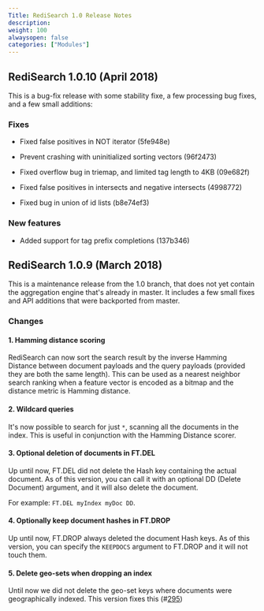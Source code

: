 ```yaml
---
Title: RediSearch 1.0 Release Notes
description:
weight: 100
alwaysopen: false
categories: ["Modules"]
---
```

## RediSearch 1.0.10 (April 2018)

This is a bug-fix release with some stability fixe, a few processing bug fixes, and a few small additions:

### Fixes

- Fixed false positives in NOT iterator (5fe948e)

- Prevent crashing with uninitialized sorting vectors (96f2473)

- Fixed overflow bug in triemap, and limited tag length to 4KB (09e682f)

- Fixed false positives in intersects and negative intersects (4998772)

- Fixed bug in union of id lists (b8e74ef3)

### New features

- Added support for tag prefix completions (137b346)

## RediSearch 1.0.9 (March 2018)

This is a maintenance release from the 1.0 branch, that does not yet contain the aggregation engine that's already in master. It includes a few small fixes and API additions that were backported from master.

### Changes

#### 1. Hamming distance scoring

RediSearch can now sort the search result by the inverse Hamming Distance between document payloads and the query payloads (provided they are both the same length). This can be used as a nearest neighbor search ranking when a feature vector is encoded as a bitmap and the distance metric is Hamming distance.

#### 2. Wildcard queries

It's now possible to search for just `*`, scanning all the documents in the index. This is useful in conjunction with the Hamming Distance scorer.

#### 3. Optional deletion of documents in FT.DEL

Up until now, FT.DEL did not delete the Hash key containing the actual document. As of this version, you can call it with an optional DD (Delete Document) argument, and it will also delete the document.

For example: `FT.DEL myIndex myDoc DD`.

#### 4. Optionally keep document hashes in FT.DROP

Up until now, FT.DROP always deleted the document Hash keys. As of this version, you can specify the `KEEPDOCS` argument to FT.DROP and it will not touch them.

#### 5. Delete geo-sets when dropping an index

Until now we did not delete the geo-set keys where documents were geographically indexed. This version fixes this (#[295](https://github.com/RediSearch/RediSearch/issues/295))
